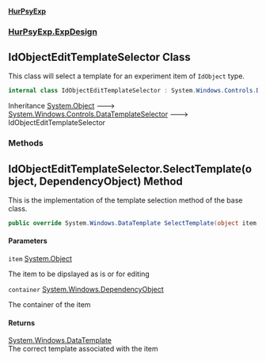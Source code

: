 #### [HurPsyExp](index.md 'index')
### [HurPsyExp.ExpDesign](HurPsyExp.ExpDesign.md 'HurPsyExp.ExpDesign')

## IdObjectEditTemplateSelector Class

This class will select a template for an experiment item of `IdObject` type.

```csharp
internal class IdObjectEditTemplateSelector : System.Windows.Controls.DataTemplateSelector
```

Inheritance [System.Object](https://docs.microsoft.com/en-us/dotnet/api/System.Object 'System.Object') &#129106; [System.Windows.Controls.DataTemplateSelector](https://docs.microsoft.com/en-us/dotnet/api/System.Windows.Controls.DataTemplateSelector 'System.Windows.Controls.DataTemplateSelector') &#129106; IdObjectEditTemplateSelector
### Methods

<a name='HurPsyExp.ExpDesign.IdObjectEditTemplateSelector.SelectTemplate(object,System.Windows.DependencyObject)'></a>

## IdObjectEditTemplateSelector.SelectTemplate(object, DependencyObject) Method

This is the implementation of the template selection method of the base class.

```csharp
public override System.Windows.DataTemplate SelectTemplate(object item, System.Windows.DependencyObject container);
```
#### Parameters

<a name='HurPsyExp.ExpDesign.IdObjectEditTemplateSelector.SelectTemplate(object,System.Windows.DependencyObject).item'></a>

`item` [System.Object](https://docs.microsoft.com/en-us/dotnet/api/System.Object 'System.Object')

The item to be dipslayed as is or for editing

<a name='HurPsyExp.ExpDesign.IdObjectEditTemplateSelector.SelectTemplate(object,System.Windows.DependencyObject).container'></a>

`container` [System.Windows.DependencyObject](https://docs.microsoft.com/en-us/dotnet/api/System.Windows.DependencyObject 'System.Windows.DependencyObject')

The container of the item

#### Returns
[System.Windows.DataTemplate](https://docs.microsoft.com/en-us/dotnet/api/System.Windows.DataTemplate 'System.Windows.DataTemplate')  
The correct template associated with the item
